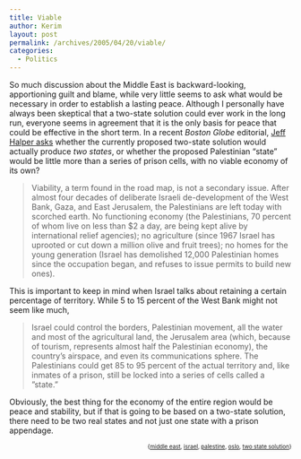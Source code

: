 ```yaml
---
title: Viable
author: Kerim
layout: post
permalink: /archives/2005/04/20/viable/
categories:
  - Politics
---
```

So much discussion about the Middle East is backward-looking, apportioning guilt and blame, while very little seems to ask what would be necessary in order to establish a lasting peace. Although I personally have always been skeptical that a two-state solution could ever work in the long run, everyone seems in agreement that it is the only basis for peace that could be effective in the short term. In a recent *Boston Globe* editorial, <a href="http://www.boston.com/news/globe/editorial_opinion/oped/articles/2005/04/11/a_palestinian_prison_state?mode=PF" onclick="_gaq.push(['_trackEvent', 'outbound-article', 'http://www.boston.com/news/globe/editorial_opinion/oped/articles/2005/04/11/a_palestinian_prison_state?mode=PF', 'Jeff Halper asks']);" >Jeff Halper asks</a> whether the currently proposed two-state solution would actually produce *two states*, or whether the proposed Palestinian &#8220;state&#8221; would be little more than a series of prison cells, with no viable economy of its own?

> Viability, a term found in the road map, is not a secondary issue. After almost four decades of deliberate Israeli de-development of the West Bank, Gaza, and East Jerusalem, the Palestinians are left today with scorched earth. No functioning economy (the Palestinians, 70 percent of whom live on less than $2 a day, are being kept alive by international relief agencies); no agriculture (since 1967 Israel has uprooted or cut down a million olive and fruit trees); no homes for the young generation (Israel has demolished 12,000 Palestinian homes since the occupation began, and refuses to issue permits to build new ones).

This is important to keep in mind when Israel talks about retaining a certain percentage of territory. While 5 to 15 percent of the West Bank might not seem like much,

> Israel could control the borders, Palestinian movement, all the water and most of the agricultural land, the Jerusalem area (which, because of tourism, represents almost half the Palestinian economy), the country&#8217;s airspace, and even its communications sphere. The Palestinians could get 85 to 95 percent of the actual territory and, like inmates of a prison, still be locked into a series of cells called a &#8221;state.&#8221;

Obviously, the best thing for the economy of the entire region would be peace and stability, but if that is going to be based on a two-state solution, there need to be two real states and not just one state with a prison appendage.

<div style="text-align:right;">
  <span style="font-size:x-small;">{<a href="http://technorati.com/tag/middle east" onclick="_gaq.push(['_trackEvent', 'outbound-article', 'http://technorati.com/tag/middle east', 'middle east']);"  rel="tag">middle east</a>, <a href="http://technorati.com/tag/israel" onclick="_gaq.push(['_trackEvent', 'outbound-article', 'http://technorati.com/tag/israel', 'israel']);"  rel="tag">israel</a>, <a href="http://technorati.com/tag/palestine" onclick="_gaq.push(['_trackEvent', 'outbound-article', 'http://technorati.com/tag/palestine', 'palestine']);"  rel="tag">palestine</a>, <a href="http://technorati.com/tag/oslo" onclick="_gaq.push(['_trackEvent', 'outbound-article', 'http://technorati.com/tag/oslo', 'oslo']);"  rel="tag">oslo</a>, <a href="http://technorati.com/tag/two state solution" onclick="_gaq.push(['_trackEvent', 'outbound-article', 'http://technorati.com/tag/two state solution', 'two state solution']);"  rel="tag">two state solution</a>}</span>


